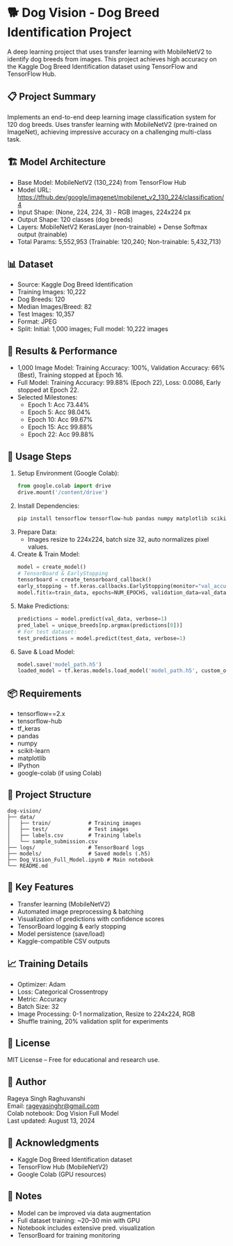 🐕 Dog Vision - Dog Breed Identification Project
================================================
A deep learning project that uses transfer learning with MobileNetV2 to identify dog breeds from images. This project achieves high accuracy on the Kaggle Dog Breed Identification dataset using TensorFlow and TensorFlow Hub.

📋 Project Summary
-----------------
Implements an end-to-end deep learning image classification system for 120 dog breeds. Uses transfer learning with MobileNetV2 (pre-trained on ImageNet), achieving impressive accuracy on a challenging multi-class task.

🏗️ Model Architecture
---------------------
- Base Model: MobileNetV2 (130_224) from TensorFlow Hub
- Model URL: https://tfhub.dev/google/imagenet/mobilenet_v2_130_224/classification/4
- Input Shape: (None, 224, 224, 3) - RGB images, 224x224 px
- Output Shape: 120 classes (dog breeds)
- Layers: MobileNetV2 KerasLayer (non-trainable) + Dense Softmax output (trainable)
- Total Params: 5,552,953 (Trainable: 120,240; Non-trainable: 5,432,713)

📊 Dataset
---------
- Source: Kaggle Dog Breed Identification
- Training Images: 10,222
- Dog Breeds: 120
- Median Images/Breed: 82
- Test Images: 10,357
- Format: JPEG
- Split: Initial: 1,000 images; Full model: 10,222 images

🎯 Results & Performance
-----------------------
- 1,000 Image Model: Training Accuracy: 100%, Validation Accuracy: 66% (Best), Training stopped at Epoch 16.
- Full Model: Training Accuracy: 99.88% (Epoch 22), Loss: 0.0086, Early stopped at Epoch 22.
- Selected Milestones: 
    - Epoch 1: Acc 73.44%
    - Epoch 5: Acc 98.04%
    - Epoch 10: Acc 99.67%
    - Epoch 15: Acc 99.88%
    - Epoch 22: Acc 99.88%

🚀 Usage Steps
-------------
1. Setup Environment (Google Colab):
    ```python
    from google.colab import drive
    drive.mount('/content/drive')
    ```
2. Install Dependencies:
    ```bash
    pip install tensorflow tensorflow-hub pandas numpy matplotlib scikit-learn
    ```
3. Prepare Data:
    - Images resize to 224x224, batch size 32, auto normalizes pixel values.
4. Create & Train Model:
    ```python
    model = create_model()
    # TensorBoard & EarlyStopping
    tensorboard = create_tensorboard_callback()
    early_stopping = tf.keras.callbacks.EarlyStopping(monitor="val_accuracy", patience=3)
    model.fit(x=train_data, epochs=NUM_EPOCHS, validation_data=val_data, validation_freq=1, callbacks=[tensorboard, early_stopping])
    ```
5. Make Predictions:
    ```python
    predictions = model.predict(val_data, verbose=1)
    pred_label = unique_breeds[np.argmax(predictions[0])]
    # For test dataset:
    test_predictions = model.predict(test_data, verbose=1)
    ```
6. Save & Load Model:
    ```python
    model.save('model_path.h5')
    loaded_model = tf.keras.models.load_model('model_path.h5', custom_objects={'KerasLayer': hub.KerasLayer})
    ```

📦 Requirements
--------------
- tensorflow==2.x
- tensorflow-hub
- tf_keras
- pandas
- numpy
- scikit-learn
- matplotlib
- IPython
- google-colab (if using Colab)

📁 Project Structure
-------------------
```
dog-vision/
├── data/
│   ├── train/            # Training images
│   ├── test/             # Test images
│   ├── labels.csv        # Training labels
│   └── sample_submission.csv
├── logs/                 # TensorBoard logs
├── models/               # Saved models (.h5)
├── Dog_Vision_Full_Model.ipynb # Main notebook
└── README.md
```

🔑 Key Features
--------------
- Transfer learning (MobileNetV2)
- Automated image preprocessing & batching
- Visualization of predictions with confidence scores
- TensorBoard logging & early stopping
- Model persistence (save/load)
- Kaggle-compatible CSV outputs

📈 Training Details
------------------
- Optimizer: Adam
- Loss: Categorical Crossentropy
- Metric: Accuracy
- Batch Size: 32
- Image Processing: 0-1 normalization, Resize to 224x224, RGB
- Shuffle training, 20% validation split for experiments

📄 License
---------
MIT License – Free for educational and research use.

👤 Author
--------
Rageya Singh Raghuvanshi  
Email: rageyasinghr@gmail.com  
Colab notebook: Dog Vision Full Model  
Last updated: August 13, 2024

🙏 Acknowledgments
-----------------
- Kaggle Dog Breed Identification dataset
- TensorFlow Hub (MobileNetV2)
- Google Colab (GPU resources)

📝 Notes
-------
- Model can be improved via data augmentation
- Full dataset training: ~20–30 min with GPU
- Notebook includes extensive pred. visualization
- TensorBoard for training monitoring
